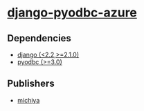 # [django-pyodbc-azure](https://pypi.org/project/django-pyodbc-azure)

## Dependencies
- [django (<2.2,>=2.1.0)](packages/d/django.md)
- [pyodbc (>=3.0)](packages/p/pyodbc.md)



## Publishers
- [michiya](https://pypi.org/user/michiya)

